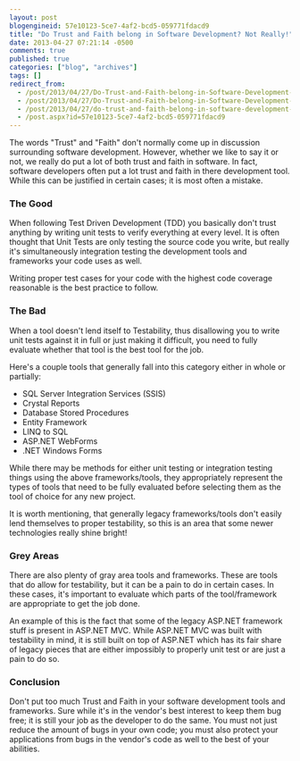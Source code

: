 ```yaml
---
layout: post
blogengineid: 57e10123-5ce7-4af2-bcd5-059771fdacd9
title: "Do Trust and Faith belong in Software Development? Not Really!"
date: 2013-04-27 07:21:14 -0500
comments: true
published: true
categories: ["blog", "archives"]
tags: []
redirect_from: 
  - /post/2013/04/27/Do-Trust-and-Faith-belong-in-Software-Development-Not-Really!.aspx
  - /post/2013/04/27/Do-Trust-and-Faith-belong-in-Software-Development-Not-Really!
  - /post/2013/04/27/do-trust-and-faith-belong-in-software-development-not-really!
  - /post.aspx?id=57e10123-5ce7-4af2-bcd5-059771fdacd9
---
```

<!-- more -->

The words "Trust" and "Faith" don't normally come up in discussion surrounding software development. However, whether we like to say it or not, we really do put a lot of both trust and faith in software. In fact, software developers often put a lot trust and faith in there development tool. While this can be justified in certain cases; it is most often a mistake.
<h3>The Good
</h3>
When following Test Driven Development (TDD) you basically don't trust anything by writing unit tests to verify everything at every level. It is often thought that Unit Tests are only testing the source code you write, but really it's simultaneously integration testing the development tools and frameworks your code uses as well.

Writing proper test cases for your code with the highest code coverage reasonable is the best practice to follow.
<h3>The Bad
</h3>
When a tool doesn't lend itself to Testability, thus disallowing you to write unit tests against it in full or just making it difficult, you need to fully evaluate whether that tool is the best tool for the job.

Here's a couple tools that generally fall into this category either in whole or partially:
<ul><li>SQL Server Integration Services (SSIS)
</li><li>Crystal Reports
</li><li>Database Stored Procedures
</li><li>Entity Framework
</li><li>LINQ to SQL
</li><li>ASP.NET WebForms
</li><li>.NET Windows Forms
</li></ul>
While there may be methods for either unit testing or integration testing things using the above frameworks/tools, they appropriately represent the types of tools that need to be fully evaluated before selecting them as the tool of choice for any new project.

It is worth mentioning, that generally legacy frameworks/tools don't easily lend themselves to proper testability, so this is an area that some newer technologies really shine bright!
<h3>Grey Areas
</h3>
There are also plenty of gray area tools and frameworks. These are tools that do allow for testability, but it can be a pain to do in certain cases. In these cases, it's important to evaluate which parts of the tool/framework are appropriate to get the job done.

An example of this is the fact that some of the legacy ASP.NET framework stuff is present in ASP.NET MVC. While ASP.NET MVC was built with testability in mind, it is still built on top of ASP.NET which has its fair share of legacy pieces that are either impossibly to properly unit test or are just a pain to do so.
<h3>Conclusion
</h3>
Don't put too much Trust and Faith in your software development tools and frameworks. Sure while it's in the vendor's best interest to keep them bug free; it is still your job as the developer to do the same. You must not just reduce the amount of bugs in your own code; you must also protect your applications from bugs in the vendor's code as well to the best of your abilities.
